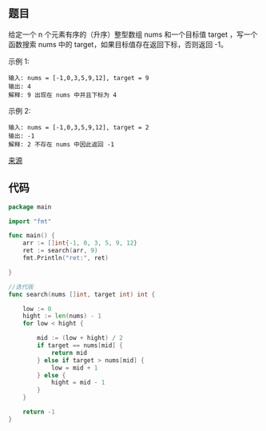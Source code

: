 
## 题目
给定一个 n 个元素有序的（升序）整型数组 nums 和一个目标值 target  ，写一个函数搜索 nums 中的 target，如果目标值存在返回下标，否则返回 -1。


示例 1:
~~~
输入: nums = [-1,0,3,5,9,12], target = 9
输出: 4
解释: 9 出现在 nums 中并且下标为 4
~~~
示例 2:
~~~
输入: nums = [-1,0,3,5,9,12], target = 2
输出: -1
解释: 2 不存在 nums 中因此返回 -1
~~~

[来源](https://leetcode-cn.com/problems/binary-search/)


## 代码

~~~go
package main

import "fmt"

func main() {
	arr := []int{-1, 0, 3, 5, 9, 12}
	ret := search(arr, 9)
	fmt.Println("ret:", ret)

}

//迭代版
func search(nums []int, target int) int {

	low := 0
	hight := len(nums) - 1
	for low < hight {

		mid := (low + hight) / 2
		if target == nums[mid] {
			return mid
		} else if target > nums[mid] {
			low = mid + 1
		} else {
			hight = mid - 1
		}
	}

	return -1
}


~~~
